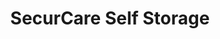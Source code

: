 ---
title: "SecurCare Self Storage"
url: /tulsa/securcare-self-storage-south-garnett-road-east/
shop: storage rental
---